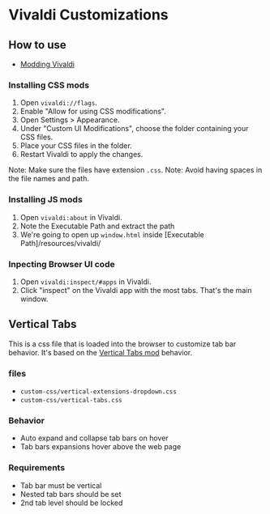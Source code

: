 # Vivaldi Customizations

## How to use

- [Modding Vivaldi](https://forum.vivaldi.net/topic/10549/modding-vivaldi)

### Installing CSS mods

1. Open `vivaldi://flags`.
1. Enable "Allow for using CSS modifications".
1. Open Settings > Appearance.
1. Under "Custom UI Modifications", choose the folder containing your CSS files.
1. Place your CSS files in the folder.
1. Restart Vivaldi to apply the changes.

Note: Make sure the files have extension `.css`.
Note: Avoid having spaces in the file names and path.

### Installing JS mods

1. Open `vivaldi:about` in Vivaldi.
1. Note the Executable Path and extract the path
1. We're going to open up `window.html` inside [Executable Path]/resources/vivaldi/

### Inpecting Browser UI code

1. Open `vivaldi:inspect/#apps` in Vivaldi.
1. Click "inspect" on the Vivaldi app with the most tabs. That's the main window.

## Vertical Tabs

This is a css file that is loaded into the browser to customize tab bar behavior. It's based on the [Vertical Tabs mod](https://forum.vivaldi.net/topic/82900/vertical-tabs-collapsed-expand-on-hover) behavior.

### files

- `custom-css/vertical-extensions-dropdown.css`
- `custom-css/vertical-tabs.css`

### Behavior

- Auto expand and collapse tab bars on hover
- Tab bars expansions hover above the web page

### Requirements

- Tab bar must be vertical
- Nested tab bars should be set
- 2nd tab level should be locked
